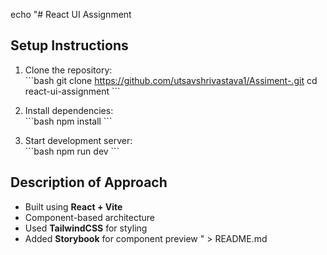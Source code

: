 echo "# React UI Assignment

## Setup Instructions
1. Clone the repository:  
   \`\`\`bash
   git clone https://github.com/utsavshrivastava1/Assiment-.git
   cd react-ui-assignment
   \`\`\`

2. Install dependencies:  
   \`\`\`bash
   npm install
   \`\`\`

3. Start development server:  
   \`\`\`bash
   npm run dev
   \`\`\`

## Description of Approach
- Built using **React + Vite**
- Component-based architecture
- Used **TailwindCSS** for styling
- Added **Storybook** for component preview
" > README.md

